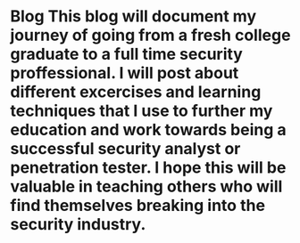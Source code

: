 <h1>Blog
<p1>This blog will document my journey of going from a fresh college graduate to a full time security proffessional.  I will post about different
excercises and learning techniques that I use to further my education and work towards being a successful security analyst or penetration
tester.  I hope this will be valuable in teaching others who will find themselves breaking into the security industry.</p1>
